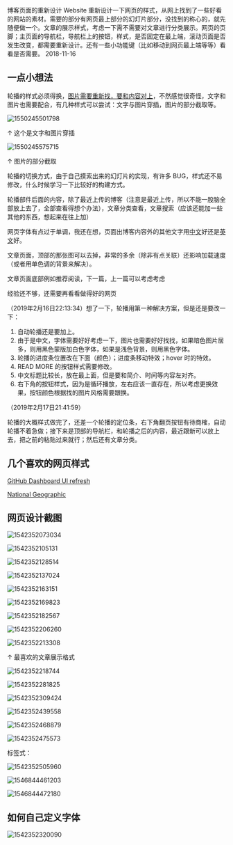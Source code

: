 博客页面的重新设计
Website
重新设计一下网页的样式，从网上找到了一些好看的网站的素材。需要的部分有网页最上部分的幻灯片部分，没找到的称心的，就先随便做一个。文章的展示样式，考虑一下需不需要对文章进行分类展示。网页的页脚；主页面的导航栏，导航栏上的按钮，样式，是否固定在最上端，滚动页面是否发生改变，都需要重新设计。还有一些小功能键（比如移动到网页最上端等等）看看是否需要。
2018-11-16

## 一点小想法

轮播的样式必须得换，<u>图片需要重新找，要和内容对上</u>，不然感觉很奇怪，文字和图片也需要配合，有几种样式可以尝试：文字与图片穿插，图片的部分截取等。

![1550245501798](../img/1550245501798.png)

↑ 这个是文字和图片穿插

![1550245575715](../img/1550245575715.png)

↑ 图片的部分截取

轮播的切换方式，由于自己摸索出来的幻灯片的实现，有许多 BUG，样式还不易修改，什么时候学习一下比较好的构建方式。

轮播部件后面的内容，除了最近上传的博客（注意是最近上传，所以不能一股脑全部放上去了，全部查看得想个办法），文章分类查看，文章搜索（应该还能加一些其他的东西，想起来在往上加）

网页字体有点过于单调，我还在想，页面出博客内容外的其他文字用<u>中文</u>好还是<u>英文</u>好。

文章页面，顶部的那张图可以去掉，非常的多余（除非有点关联）还影响加载速度（或者用单色调的背景来解决）。

文章页面底部例如推荐阅读，下一篇，上一篇可以考虑考虑

经验还不够，还需要再看看做得好的网页



（2019年2月16日22:13:34）想了一下，轮播用第一种解决方案，但是还是要改一下：

1. 自动轮播还是要加上。
2. 由于是中文，字体需要好好考虑一下，图片也需要好好找找，如果暗色图片居多，则用黑色蒙版加白色字体，如果是浅色背景，则用黑色字体。
3. 轮播的进度条位置改在下面（颜色）；进度条移动特效；hover 时的特效。
4. READ MORE 的按钮样式需要修改。
5. 中文标题比较长，放在最上面，但是要和简介、时间等内容左对齐。
6. 右下角的按钮样式，因为是循环播放，左右应该一直存在，所以考虑更换效果，按钮颜色根据找的图片风格需要跟换。



（2019年2月17日21:41:59）

轮播的大概样式做完了，还差一个轮播的定位条，右下角翻页按钮有待商榷，自动轮播不着急做；接下来是顶部的导航栏，和轮播之后的内容，最近跟新可以放上去，把之前的粘贴过来就行；然后还有文章分类。

## 几个喜欢的网页样式

[GitHub Dashboard UI refresh](https://github.blog/2019-01-16-dashboard-ui-refresh/)

[National Geographic](https://www.nationalgeographic.com/)



## 网页设计截图

![1542352073034](../img/blogTheme/1542352073034.png)

![1542352105131](../img/blogTheme/1542352105131.png)

![1542352128514](../img/blogTheme/1542352128514.png)

![1542352137024](../img/blogTheme/1542352137024.png)

![1542352163151](../img/blogTheme/1542352163151.png)

![1542352169823](../img/blogTheme/1542352169823.png)

![1542352182567](../img/blogTheme/1542352182567.png)

![1542352206260](../img/blogTheme/1542352206260.png)

![1542352213308](../img/blogTheme/1542352213308.png)

↑ 最喜欢的文章展示格式

![1542352218744](../img/blogTheme/1542352218744.png)

![1542352281825](../img/blogTheme/1542352281825.png)

![1542352309424](../img/blogTheme/1542352309424.png)

![1542352439558](../img/blogTheme/1542352439558.png)

![1542352468879](../img/blogTheme/1542352468879.png)

![1542352475573](../img/blogTheme/1542352475573.png)

标签式：

![1542352505960](../img/blogTheme/1542352505960.png)



![1546844461203](../img/blogTheme/1546844461203.png)

![1546844472180](../img/blogTheme/1546844472180.png)

## 如何自己定义字体

![1542352320090](../img/blogTheme/1542352320090.png)